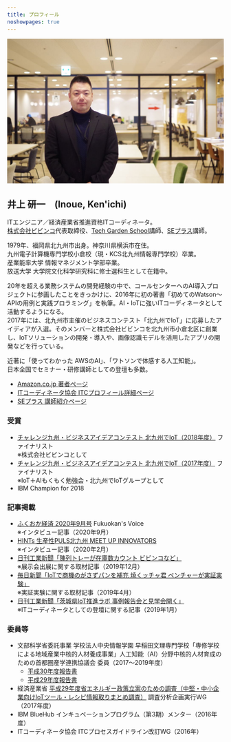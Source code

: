 ```yaml
---
title: プロフィール
noshowpages: true
---
```


![IMGP0042](assets/IMGP0042.JPG)

## 井上 研一　(Inoue, Ken'ichi)

ITエンジニア／経済産業省推進資格ITコーディネータ。  
[株式会社ビビンコ](https://vivinko.com)代表取締役、[Tech Garden School](https://techgardenschool.com)講師、[SEプラス](https://www.seplus.jp/dokushuzemi/)講師。

1979年、福岡県北九州市出身。神奈川県横浜市在住。  
九州電子計算機専門学校小倉校（現・KCS北九州情報専門学校）卒業。  
産業能率大学 情報マネジメント学部卒業。  
放送大学 大学院文化科学研究科に修士選科生として在籍中。

20年を超える業務システムの開発経験の中で、コールセンターへのAI導入プロジェクトに参画したことをきっかけに、2016年に初の著書「初めてのWatson～APIの用例と実践プロラミング」を執筆。AI・IoTに強いITコーディネータとして活動するようになる。  
2017年には、北九州市主催のビジネスコンテスト「北九州でIoT」に応募したアイディアが入選。そのメンバーと株式会社ビビンコを北九州市小倉北区に創業し、IoTソリューションの開発・導入や、画像認識モデルを活用したアプリの開発などを行っている。

近著に「使ってわかった AWSのAI」、「ワトソンで体感する人工知能」。  
日本全国でセミナー・研修講師としての登壇も多数。

- [Amazon.co.jp 著者ページ](https://www.amazon.co.jp/~/e/B01M0RV6DK)
- [ITコーディネータ協会 ITCプロフィール詳細ページ](https://itca.force.com/itcpprofiledetailpage?p=9u0ysXWgzJ0YiOCxDAGD%2BPdNsIXUsgnUHgmdvvspwvpkcbl9lxM1CcFWeUvIyiKqImrcMquzgFkhQ5BgdxZvKyBOZvb6ucJC7KXJpcusECEIhMfY2J8VQOpJBkGwksrX%2BeDtpkzY1PagXQ7dYE53Y2GaVMSVYKfqxBeU7w9Lu3vpBJf9CPz%2F%2BpMx%2Fq0L0mhmRwpdvzY52ceH9sbJnQy111WJNoP2bRFCg6Q8tg8ps1PXvUwOmUGS%2BKeIMHoCiyLJBisMSuF3LEA1uFY4rh3MbY9%2Br2S0IvW93TcJz4hsAMg3DuOOy0e66qWb1%2Fg9SpGeIKbKxEOX2Kl6HirhPTuStMnEDmsCSvi8hqhIy5HVPR0YE4N4L9o7p4XUoZwW%2Bsc7jnWcByPzIBkThzTgC%2BxkIfjFc5t0gVJSumYE%2FLYSsVA%3D)
- [SEプラス 講師紹介ページ](https://www.seplus.jp/dokushuzemi/koushi/%E4%BA%95%E4%B8%8A%E3%80%80%E7%A0%94%E4%B8%80.html)

### 受賞

- [チャレンジ九州・ビジネスアイデアコンテスト 北九州でIoT（2018年度）](http://www.kitakyushu-iot.com/2018/) ファイナリスト  
  ※株式会社ビビンコとして
- [チャレンジ九州・ビジネスアイデアコンテスト 北九州でIoT（2017年度）](http://www.kitakyushu-iot.com/2017/) ファイナリスト  
  ※IoT＋AIもくもく勉強会・北九州でIoTグループとして
- IBM Champion for 2018

### 記事掲載

- [ふくおか経済 2020年9月号](https://www.fukuoka-keizai.co.jp/backnumber/%e3%81%b5%e3%81%8f%e3%81%8a%e3%81%8b%e7%b5%8c%e6%b8%88-vol-385-2/) Fukuokan's Voice  
  ※インタビュー記事（2020年9月）
- [HINTs 生産性PULS北九州 MEET UP INNOVATORS](http://ssl.city.kitakyushu.lg.jp/page/seisansei-up/innovators/05.html)  
  ※インタビュー記事（2020年2月）
- [日刊工業新聞「陳列トレーが在庫数カウント ビビンコなど」](https://www.nikkan.co.jp/articles/view/00540284)  
  ※展示会出展に関する取材記事（2019年12月）
- [毎日新聞「IoTで商機のがさずパンを補充 焼くッチャ君 ベンチャーが実証実験」](https://mainichi.jp/articles/20190406/k00/00m/020/111000c)  
  ※実証実験に関する取材記事（2019年4月）
- [日刊工業新聞「茨城県IoT推進ラボ 事例報告会と見学会開く」](https://www.nikkan.co.jp/articles/view/503986)  
  ※ITコーディネータとしての登壇に関する記事（2019年1月）

### 委員等

- 文部科学省委託事業 学校法人中央情報学園 早稲田文理専門学校「専修学校による地域産業中核的人材養成事業」人工知能（AI）分野中核的人材育成のための首都圏産学連携協議会 委員（2017～2019年度）
  - [平成30年度報告書](http://wbc.ac.jp/h30ai-monka/)
  - [平成29年度報告書](http://wbc.ac.jp/h29ai-monka/)
- 経済産業省 [平成29年度省エネルギー政策立案のための調査（中堅・中小企業向けIoTツール・レシピ情報取りまとめ調査）](http://www.meti.go.jp/policy/mono_info_service/mono/smart_mono/index.html) 調査分析企画実行WG（2017年度）
- IBM BlueHub インキュベーションプログラム（第3期）メンター（2016年度）
- ITコーディネータ協会 ITCプロセスガイドライン改訂WG（2016年）